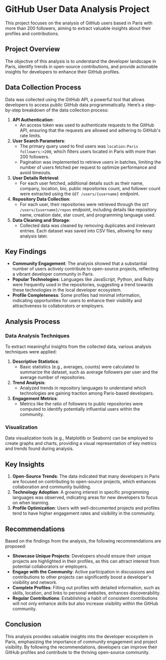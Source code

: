 # GitHub User Data Analysis Project
This project focuses on the analysis of GitHub users based in Paris with more than 200 followers, aiming to extract valuable insights about their profiles and contributions.

## Project Overview
The objective of this analysis is to understand the developer landscape in Paris, identify trends in open-source contributions, and provide actionable insights for developers to enhance their GitHub profiles.

## Data Collection Process
Data was collected using the GitHub API, a powerful tool that allows developers to access public GitHub data programmatically. Here’s a step-by-step breakdown of the data collection process:
1. **API Authentication**: 
   - An access token was used to authenticate requests to the GitHub API, ensuring that the requests are allowed and adhering to GitHub's rate limits.
2. **User Search Parameters**: 
   - The primary query used to find users was `location:Paris followers:>200`, which filters users located in Paris with more than 200 followers.
   - Pagination was implemented to retrieve users in batches, limiting the number of users fetched per request to optimize performance and avoid timeouts.
3. **User Details Retrieval**: 
   - For each user fetched, additional details such as their name, company, location, bio, public repositories count, and follower count were extracted using the `GET /users/{username}` endpoint.
4. **Repository Data Collection**: 
   - For each user, their repositories were retrieved through the `GET /users/{username}/repos` endpoint, including details like repository name, creation date, star count, and programming language used.
5. **Data Cleaning and Storage**: 
   - Collected data was cleaned by removing duplicates and irrelevant entries. Each dataset was saved into CSV files, allowing for easy analysis later.

## Key Findings
- **Community Engagement**: The analysis showed that a substantial number of users actively contribute to open-source projects, reflecting a vibrant developer community in Paris.
- **Popular Technologies**: Languages like JavaScript, Python, and Ruby were frequently used in the repositories, suggesting a trend towards these technologies in the local developer ecosystem.
- **Profile Completeness**: Some profiles had minimal information, indicating opportunities for users to enhance their visibility and attractiveness to collaborators or employers.

## Analysis Process
### Data Analysis Techniques
To extract meaningful insights from the collected data, various analysis techniques were applied:
1. **Descriptive Statistics**: 
   - Basic statistics (e.g., averages, counts) were calculated to summarize the dataset, such as average followers per user and the average number of repositories.
2. **Trend Analysis**: 
   - Analyzed trends in repository languages to understand which technologies are gaining traction among Paris-based developers.
3. **Engagement Metrics**: 
   - Metrics like the ratio of followers to public repositories were computed to identify potentially influential users within the community.

### Visualization
Data visualization tools (e.g., Matplotlib or Seaborn) can be employed to create graphs and charts, providing a visual representation of key metrics and trends found during analysis.

## Key Insights
1. **Open-Source Trends**: The data indicated that many developers in Paris are focused on contributing to open-source projects, which enhances collaboration and community building.
2. **Technology Adoption**: A growing interest in specific programming languages was observed, indicating areas for new developers to focus on when learning.
3. **Profile Optimization**: Users with well-documented projects and profiles tend to have higher engagement rates and visibility in the community.

## Recommendations
Based on the findings from the analysis, the following recommendations are proposed:
- **Showcase Unique Projects**: Developers should ensure their unique projects are highlighted in their profiles, as this can attract interest from potential collaborators or employers.
- **Engage with the Community**: Active participation in discussions and contributions to other projects can significantly boost a developer's visibility and network.
- **Complete Profiles**: Filling out profiles with detailed information, such as skills, location, and links to personal websites, enhances discoverability.
- **Regular Contributions**: Establishing a habit of consistent contributions will not only enhance skills but also increase visibility within the GitHub community.

## Conclusion
This analysis provides valuable insights into the developer ecosystem in Paris, emphasizing the importance of community engagement and project visibility. By following the recommendations, developers can improve their GitHub profiles and contribute to the thriving open-source community.
